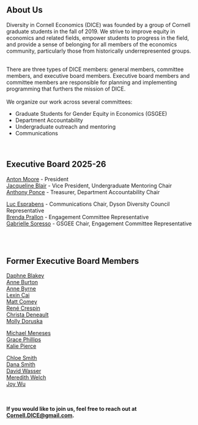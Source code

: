 <html lang="en">
  <head>
    <meta charset="utf-8">
    <meta name="description" content="About Us">
  
  </head>

        

<div class="page-header">
  <h2>About Us </h2>
</div>
Diversity in Cornell Economics (DICE) was founded by a group of Cornell graduate students in the fall of 2019. We strive to improve equity in economics and related fields, empower students to progress in the field, and provide a sense of belonging for all members of the economics community, particularly those from historically underrepresented groups.
<br>
<br>

There are three types of DICE members: general members, committee members, and executive board members. Executive board members and committee members are responsible for planning and implementing programming that furthers the mission of DICE.
<br/>
<br/>
We organize our work across several committees:
<ul>
<li> Graduate Students for Gender Equity in Economics (GSGEE) </li>
<li> Department Accountability </li>
<li> Undergraduate outreach and mentoring </li>
<li> Communications </li>
</ul>
<br/>
   
<div class="page-header">
  <h2>Executive Board 2025-26</h2>
</div>

<a href="https://publicpolicy.cornell.edu/people/anton-moore/">Anton Moore</a> - President
<br/>
<a href="https://publicpolicy.cornell.edu/people/jaqueline-blair/">Jacqueline Blair</a> - Vice President, Undergraduate Mentoring Chair
<br/>
<a href="https://dyson.cornell.edu/programs/graduate/graduate-student-directory/">Anthony Ponce</a> - Treasurer, Department Accountability Chair
<br/>
<!--<a href="https://economics.cornell.edu/lexin-cai">Lexin Cai</a> - Chair of Department Accountability
<br/>
<a href="https://www.mollydoruska.com">Molly Doruska</a> - President, Chair of GSGEE 
<br/>-->
<a href="https://dyson.cornell.edu/programs/graduate/graduate-student-directory/">Luc Esprabens</a> - Communications Chair, Dyson Diversity Council Representative
<br/>
<a href="https://economics.cornell.edu/brenda-quesada-prallon">Brenda Prallon</a> - Engagement Committee Representative
<br/>
<a href="https://publicpolicy.cornell.edu/people/gabrielle-sorresso/">Gabrielle Soresso</a> - GSGEE Chair, Engagement Committee Representative


<!--<a href="https://economics.cornell.edu/brenda-quesada-prallon">Brenda Prallon</a> - Economics Diversity and Inclusion Committee Grad Student Representative
<br/>
<a href="https://publicpolicy.cornell.edu/people/chloe-smith/">Chloe Smith</a> - Economics Diversity and Inclusion Committee Grad Student Representative-->

<br/>


<br/>




 
<div class="page-header"> 
<h2>Former Executive Board Members</h2>
</div>

<a href="https://publicpolicy.cornell.edu/people/daphne-blakey/">Daphne Blakey</a>
<br/>
<a href="https://annemburton.com/">Anne Burton</a>
<br/>
<a href="https://www.econanne.com/">Anne Byrne</a>
<br/>
<a href="https://economics.cornell.edu/lexin-cai">Lexin Cai</a>
<br/>
<a href="https://www.matthewcomey.com/">Matt Comey</a>
<br/>
<a href="https://www.renecrespin.com/">Ren&eacute; Crespin</a>
<br/>
<a href="https://www.christa-deneault.com/">Christa Deneault</a>
<br/>
<a href="https://www.mollydoruska.com">Molly Doruska</a>
<br/>
<!--<a href="https://dyson.cornell.edu/programs/graduate/graduate-student-directory/">Luc Esprabens</a>
<br/> -->
<a href="https://dyson.cornell.edu/programs/graduate/graduate-student-directory/">Michael Meneses</a>
<br/>
<a href="https://gracenphillips.com/">Grace Phillips</a>
<br/>
<a href="https://economics.cornell.edu/kalie-pierce-0">Kalie Pierce</a> 
<br/>
<!--<a href="https://economics.cornell.edu/brenda-quesada-prallon">Brenda Prallon</a>
<br/>-->
<a href="https://publicpolicy.cornell.edu/people/chloe-smith/">Chloe Smith</a>
<br/>
<a href="https://danajsmith.com/">Dana Smith</a>
<br/>
<a href="https://www.davidnwasser.com">David Wasser</a>
<br/>
<a href="https://www.human.cornell.edu/people/msw274">Meredith Welch</a>
<br/>
<a href="https://joyzwu.github.io/">Joy Wu</a>
<br/>
<br/>
<br/>





    
<strong>If you would like to join us, feel free to reach out at Cornell.DICE@gmail.com.</strong>

<br/>
<br/>
<br/>
     
  <span id="lastModified"></span>
